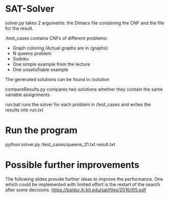 # SAT-Solver

solver.py takes 2 arguments: the Dimacs file containing the CNF and the file for the result.

/test_cases contains CNFs of different problems:
* Graph coloring (Actual graphs are in /graphs)
* N queens problem
* Sudoku
* One simple example from the lecture
* One unsatisfiable example

The generated solutions can be found in /solution

compareResults.py compares two solutions whether they contain the same variable assignments

run.bat runs the solver for each problem in /test_cases and writes the results into run.txt

# Run the program

python solver.py /test_cases/queens_21.txt result.txt

# Possible further improvements

The following slides provide further ideas to improve the performance. One which could be implemented with limited effort is the restart of the search after some decisions.
https://baldur.iti.kit.edu/sat/files/2016/l05.pdf
